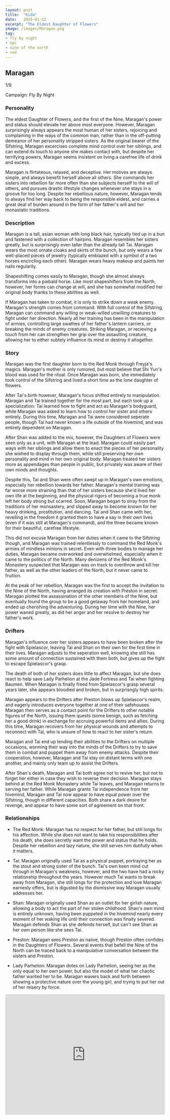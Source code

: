 ```yaml
---
layout: post
title:  "Kida"
date:   2015-01-32
excerpt: "The Eldest Daughter of Flowers"
image: /images/Maragan.png
tag:
- fly by night
- npc
- nine of the north
- red
---
```


## Maragan

1/9

Campaign: Fly By Night

### Personality

The eldest Daughter of Flowers, and the first of the Nine, Maragan's power and status should elevate her above most everyone. However, Maragan surprisingly always appears the most human of her sisters, rejoicing and complaining in the ways of the common man, rather than in the off-putting demeanor of her personality stripped sisters. As the original bearer of the Sifstring, Maragan excercises complete mind control over her siblings, and can extend its touch to anyone she makes contact with, but despite her terrifying powers, Maragan seems insistent on living a carefree life of drink and excess. 

Maragan is flirtateous, relaxed, and deceptive. Her motives are always simple, and always benefit herself above all others. She commands her sisters into rebellion far more often than she subjects herself to the will of others, and pursues drastic lifestyle changes whenever she stays in a groove for too long. Despite her rebellious nature, however, Maragan tends to always find her way back to being the responsible eldest, and carries a great deal of burden around in the form of her father's will and her monastatic traditions.

### Description

Maragan is a tall, asian woman with long black hair, typically tied up in a bun and fastened with a collection of hairpins. Maragan resembles her sisters greatly, but is surprisingly even taller than the already tall Tai. Maragan wears the most ornate cloaks and skirts of the bunch, but only wears a few well-placed pieces of jewelry (typically emblazed with a symbol of a two horses encircling each other). Maragan wears heavy makeup and paints her nails regularily.

Shapeshifting comes easily to Maragan, though she almost always transforms into a piebald horse. Like most shapeshifters from the North, however, her forms can change at will, and she has somewhat modified her original body thanks to these abilities as well. 

If Maragan has taken to combat, it is only to strike down a weak enemy. Maragan's strength comes from command. With full control of the Sifstring, Maragan can command any willing or weak-willed unwilling creatures to fight under her direction. Nearly all her training has been in the manipulation of armies, controlling large swathes of her father's lantern carriers, or breaking the minds of enemy creatures. Striking Maragan, or recieving a touch from her can strengthen her grip over the assaulting creature, allowing her to either subtely influence its mind or destroy it altogether.

### Story

Maragan was the first daughter born to the Red Monk through Freyja's magics. Maragan's mother is only rumored, but most believe that Shi Yun's blood was used for the ritual. Once Maragan was born, she immediately took control of the Sifstring and lived a short time as the lone daughter of flowers.

After Tai's birth however, Maragan's focus shifted entirely to manipulation. Maragan and Tai trained together for the most part, but each took up a specialization: Tai learned how to fight and act as Maragan's bodyguard, while Maragan was asked to learn how to control her sister and others entirely. During this time, Maragan and Tai were considered seperate people, though Tai had never known a life outside of the hivemind, and was entirely dependent on Maragan.

After Shan was added to the mix, however, the Daughters of Flowers were seen only as a unit, with Maragan at the lead. Maragan could easily part ways with her siblings and allow them to enact the pieces of her personality she wished to display through them, while still preserving her own personality and mind in her own original body. Maragan treated her sisters more as appendages than people in public, but privately was aware of their own minds and thoughts.

Despite this, Tai and Shan were often swept up in Maragan's own emotions, especially her rebellion towards her father. Maragan's mental training was far worse more straining than that of her sisters because she'd lived her own life at the beginning, and the physical rigors of becoming a true monk left her body strong but scarred. Soon, Maragan began to stray from the traditions of her monsastery, and slipped away to become known for her heavy drinking, prostitution, and dancing. Tai and Shan came with her, revelling in the freedom it granted them to have a say in their own lives (even if it was still at Maragan's command), and the three became known for their beautiful, carefree lifestyle.

This did not excuse Maragan from her duties when it came to the Sifstring though, and Maragan was trained relentlessly to command the Red Monk's armies of mindless minions in secret. Even with three bodies to manage her duties, Maragan became overworked and overwhelmed, especially when it came to the politics of the North. Many denizens of the Red Monk's Monastery suspected that Maragan was on track to overthrow and kill her father, as well as the other leaders of the North, but it never came to fruition.

At the peak of her rebellion, Maragan was the first to accept the invitation to the Nine of the North, having arranged its creation with Preston in secret. Maragan plotted the assassination of the other members of the Nine, but eventually found the group to be a good getaway from her homeland, and ended up cherishing the adventuring. During her time with the Nine, her power waned greatly, as did her anger and her resolve to destroy her father's work.


### Drifters

Maragan's influence over her sisters appears to have been broken after the fight with Spielascor, leaving Tai and Shan on their own for the first time in their lives. Maragan adjusts to the seperation well, knowing she still has some amount of connection sustained with them both, but gives up the fight to escape Spielascor's grasp.

The death of both of her sisters does little to affect Maragan, but she does react to help save Lady Parhelion at the Jade Fortress and Tai when fighting Baumen. When Maragan is finally freed from Spielascor's grasp several years later, she appears bloodied and broken, but in surprisngly high spirits.

Maragan appears to the Drifters after Preston blows up Spielascor's realm, and eagerly introduces everyone together at one of their safehouses. Maragan then serves as a contact point for the Drifters to other notable figures of the North, issuing them quests (some benign, such as fetching her a good drink) in exchange for accruing powerful items and allies. During this time, Maragan recovers from her physical wounds and attempts to reconnect with Tai, who is unsure of how to react to her sister's return.

Maragan and Tai end up lending their abilities to the Drifters on multiple occasions, worming their way into the minds of the Drifters to try to save them in combat and puppet them away from enemy attacks. Despite their cooperation, however, Maragan and Tai stay on distant terms with one another, and mainly only team up to assist the Drifters.

After Shan's death, Maragan and Tai both agree not to revive her, but not to forget her either in case they wish to reverse their decision. Maragan stays behind at the Red Monk Monastery while Tai leaves, and Maragan returns to serving her father. While Maragan grants Tai independence from her hivemind, Maragan and Tai now appear to have equal power over the Sifstring, though in different capacities. Both share a dark desire for revenge, and appear to have some sort of agreement on that front.

### Relationships

- The Red Monk: Maragan has no respect for her father, but still longs for his affection. While she does not want to take his responsibilities after his death, she does secretly want the power and status that he holds. Despite her rebellion and lazy nature, she still serves him dutifully when it matters.

- Tai: Maragan originally used Tai as a physical puppet, portraying her as the stout and strong sister of the bunch. Tai's own keen mind cut through in Maragan's weakness, however, and the two have had a rocky relationship throughout the years. However much Tai wants to break away from Maragan, she still longs for the protection and love Maragan earnesly offers, but is digusted by the dismissive way Maragan usually addresses her.

- Shan: Maragan originally used Shan as an outlet for her girlish nature, allowing a body to act the part of her stolen childhood. Shan's own mind is entirely unknown, having been puppeted in the hivemind nearly every moment of her waking life until their connection was finally severed. Maragan defends Shan as she defends herself, but can't see Shan as her own person like she sees Tai.

- Preston: Maragan sees Preston as naiive, though Preston often confides in the Daughters of Flowers. Several events that befell the Nine of the North can be traced back to a manipulative conversation between the sisters and Preston.

- Lady Parhelion: Maragan dotes on Lady Parhelion, seeing her as the only equal to her own power, but also the model of what her chaotic father wanted her to be. Maragan wavers back and forth between showing a protective nature over the young girl, and trying to put her out of her misery by force. 

<iframe src="https://open.spotify.com/embed/playlist/0kCPCLKdwzfKFOmo74n14i?utm_source=generator" width="100%" height="380" frameBorder="0" allowfullscreen="" allow="autoplay; clipboard-write; encrypted-media; fullscreen; picture-in-picture"></iframe>

